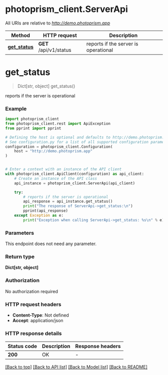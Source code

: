 # photoprism_client.ServerApi

All URIs are relative to *http://demo.photoprism.app*

Method | HTTP request | Description
------------- | ------------- | -------------
[**get_status**](ServerApi.md#get_status) | **GET** /api/v1/status | reports if the server is operational


# **get_status**
> Dict[str, object] get_status()

reports if the server is operational

### Example


```python
import photoprism_client
from photoprism_client.rest import ApiException
from pprint import pprint

# Defining the host is optional and defaults to http://demo.photoprism.app
# See configuration.py for a list of all supported configuration parameters.
configuration = photoprism_client.Configuration(
    host = "http://demo.photoprism.app"
)


# Enter a context with an instance of the API client
with photoprism_client.ApiClient(configuration) as api_client:
    # Create an instance of the API class
    api_instance = photoprism_client.ServerApi(api_client)

    try:
        # reports if the server is operational
        api_response = api_instance.get_status()
        print("The response of ServerApi->get_status:\n")
        pprint(api_response)
    except Exception as e:
        print("Exception when calling ServerApi->get_status: %s\n" % e)
```



### Parameters

This endpoint does not need any parameter.

### Return type

**Dict[str, object]**

### Authorization

No authorization required

### HTTP request headers

 - **Content-Type**: Not defined
 - **Accept**: application/json

### HTTP response details

| Status code | Description | Response headers |
|-------------|-------------|------------------|
**200** | OK |  -  |

[[Back to top]](#) [[Back to API list]](../README.md#documentation-for-api-endpoints) [[Back to Model list]](../README.md#documentation-for-models) [[Back to README]](../README.md)

